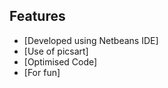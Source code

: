 Features
-----------------
- [Developed using Netbeans IDE]
- [Use of picsart]
- [Optimised Code]
- [For fun]